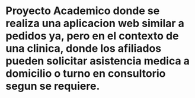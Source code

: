 # Proyecto Academico donde se realiza una aplicacion web similar a pedidos ya, pero en el contexto de una clinica, donde los afiliados pueden solicitar asistencia medica a domicilio o turno en consultorio segun se requiere.
